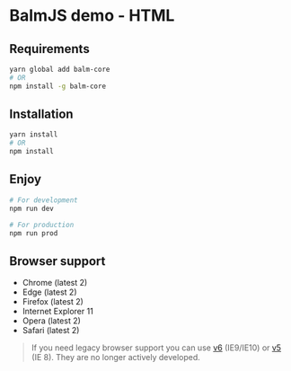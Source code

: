 # BalmJS demo - HTML

## Requirements

```sh
yarn global add balm-core
# OR
npm install -g balm-core
```

## Installation

```sh
yarn install
# OR
npm install
```

## Enjoy

```sh
# For development
npm run dev

# For production
npm run prod
```

## Browser support

- Chrome (latest 2)
- Edge (latest 2)
- Firefox (latest 2)
- Internet Explorer 11
- Opera (latest 2)
- Safari (latest 2)

> If you need legacy browser support you can use [v6](https://github.com/balmjs/demo-html5-boilerplate/tree/v6) (IE9/IE10) or [v5](https://github.com/balmjs/demo-html5-boilerplate/tree/v5) (IE 8). They are no longer actively developed.
